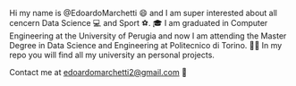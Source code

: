 Hi my name is @EdoardoMarchetti 😄 and I am super interested about all cencern Data Science 💻 and Sport ⚽.
🎓 I am graduated in Computer Engineering at the University of Perugia and now I am attending the Master Degree in Data Science and Engineering at Politecnico     di Torino.
👨‍💻 In my repo you will find all my university an personal projects.

Contact me at edoardomarchetti2@gmail.com 👋
